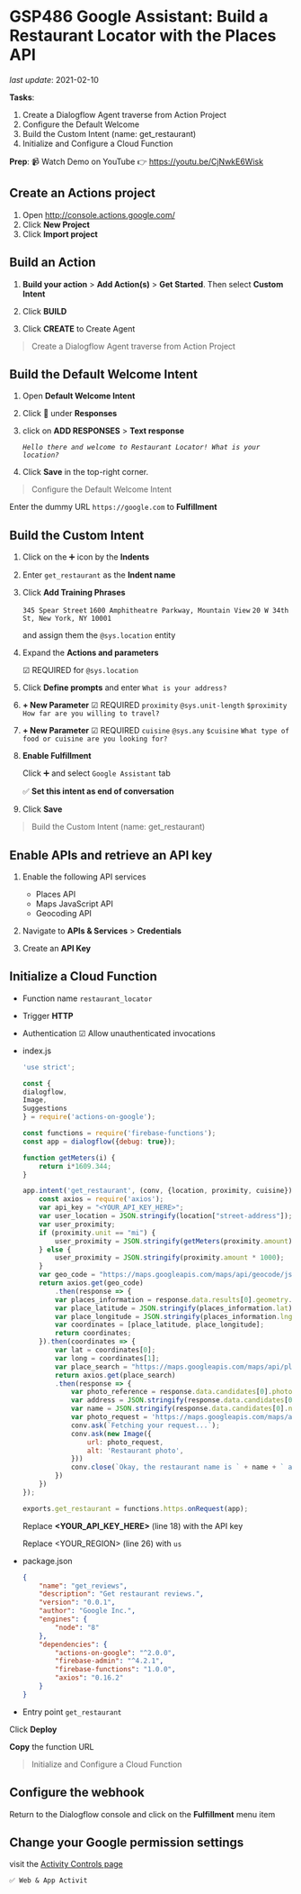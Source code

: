 # GSP486 Google Assistant: Build a Restaurant Locator with the Places API

_last update_: 2021-02-10

**Tasks**:

1. Create a Dialogflow Agent traverse from Action Project
1. Configure the Default Welcome
1. Build the Custom Intent (name: get_restaurant)
1. Initialize and Configure a Cloud Function

**Prep**:
📹 Watch Demo on YouTube 👉 https://youtu.be/CjNwkE6Wisk

## Create an Actions project

1. Open http://console.actions.google.com/
2. Click **New Project**
3. Click **Import project**

## Build an Action

1. **Build your action** > **Add Action(s)** > **Get Started**. Then select **Custom Intent**
2. Click **BUILD**

3. Click **CREATE** to Create Agent

> Create a Dialogflow Agent traverse from Action Project

## Build the Default Welcome Intent

1. Open **Default Welcome Intent**
2. Click 🚮 under **Responses**
3. click on **ADD RESPONSES** > **Text response**

    _`Hello there and welcome to Restaurant Locator! What is your location?`_

4. Click **Save** in the top-right corner.

> Configure the Default Welcome Intent

Enter the dummy URL `https://google.com` to **Fulfillment**

## Build the Custom Intent

1. Click on the ➕ icon by the **Indents**
2. Enter `get_restaurant` as the **Indent name**
3. Click **Add Training Phrases**

    `345 Spear Street`
    `1600 Amphitheatre Parkway, Mountain View`
    `20 W 34th St, New York, NY 10001`
    
    and assign them the `@sys.location` entity
4. Expand the **Actions and parameters**

    ☑ REQUIRED for `@sys.location`
5. Click **Define prompts** and enter
    `What is your address?`

6. **+ New Parameter**
    ☑ REQUIRED
    `proximity`
    `@sys.unit-length`
    `$proximity`
    `How far are you willing to travel?`

6. **+ New Parameter**
    ☑ REQUIRED
    `cuisine`
    `@sys.any`
    `$cuisine`
    `What type of food or cuisine are you looking for?`

7. **Enable Fulfillment**

    Click ➕ and select `Google Assistant` tab

    ✅ **Set this intent as end of conversation**

8. Click **Save**

> Build the Custom Intent (name: get_restaurant)

## Enable APIs and retrieve an API key

1. Enable the following API services
    - Places API
    - Maps JavaScript API
    - Geocoding API

2. Navigate to **APIs & Services** > **Credentials**
3. Create an **API Key**

## Initialize a Cloud Function

- Function name
    `restaurant_locator`
- Trigger
    **HTTP**
- Authentication
    ☑ Allow unauthenticated invocations
- index.js
    ```js
    'use strict';

    const {
    dialogflow,
    Image,
    Suggestions
    } = require('actions-on-google');

    const functions = require('firebase-functions');
    const app = dialogflow({debug: true});

    function getMeters(i) {
        return i*1609.344;
    }

    app.intent('get_restaurant', (conv, {location, proximity, cuisine}) => {
        const axios = require('axios');
        var api_key = "<YOUR_API_KEY_HERE>";
        var user_location = JSON.stringify(location["street-address"]);
        var user_proximity;
        if (proximity.unit == "mi") {
            user_proximity = JSON.stringify(getMeters(proximity.amount));
        } else {
            user_proximity = JSON.stringify(proximity.amount * 1000);
        }
        var geo_code = "https://maps.googleapis.com/maps/api/geocode/json?address=" + encodeURIComponent(user_location) + "&region=us&key=" + api_key;
        return axios.get(geo_code)
            .then(response => {
            var places_information = response.data.results[0].geometry.location;
            var place_latitude = JSON.stringify(places_information.lat);
            var place_longitude = JSON.stringify(places_information.lng);
            var coordinates = [place_latitude, place_longitude];
            return coordinates;
        }).then(coordinates => {
            var lat = coordinates[0];
            var long = coordinates[1];
            var place_search = "https://maps.googleapis.com/maps/api/place/findplacefromtext/json?input=" + encodeURIComponent(cuisine) +"&inputtype=textquery&fields=photos,formatted_address,name,opening_hours,rating&locationbias=circle:" + user_proximity + "@" + lat + "," + long + "&key=" + api_key;
            return axios.get(place_search)
            .then(response => {
                var photo_reference = response.data.candidates[0].photos[0].photo_reference;
                var address = JSON.stringify(response.data.candidates[0].formatted_address);
                var name = JSON.stringify(response.data.candidates[0].name);
                var photo_request = 'https://maps.googleapis.com/maps/api/place/photo?maxwidth=400&photoreference=' + photo_reference + '&key=' + api_key;
                conv.ask(`Fetching your request...`);
                conv.ask(new Image({
                    url: photo_request,
                    alt: 'Restaurant photo',
                }))
                conv.close(`Okay, the restaurant name is ` + name + ` and the address is ` + address + `. The following photo uploaded from a Google Places user might whet your appetite!`);
            })
        })
    });

    exports.get_restaurant = functions.https.onRequest(app);

    ```

    Replace **<YOUR_API_KEY_HERE>** (line 18) with the API key

    Replace <YOUR_REGION> (line 26) with `us`
- package.json
    ```json
    {
        "name": "get_reviews",
        "description": "Get restaurant reviews.",
        "version": "0.0.1",
        "author": "Google Inc.",
        "engines": {
            "node": "8"
        },
        "dependencies": {
            "actions-on-google": "^2.0.0",
            "firebase-admin": "^4.2.1",
            "firebase-functions": "1.0.0",
            "axios": "0.16.2"
        }
    }

    ```
- Entry point
    `get_restaurant`

Click **Deploy**

**Copy** the function URL

> Initialize and Configure a Cloud Function

## Configure the webhook

Return to the Dialogflow console and click on the **Fulfillment** menu item

## Change your Google permission settings

visit the [Activity Controls page](https://myaccount.google.com/activitycontrols)

    ✅ Web & App Activit